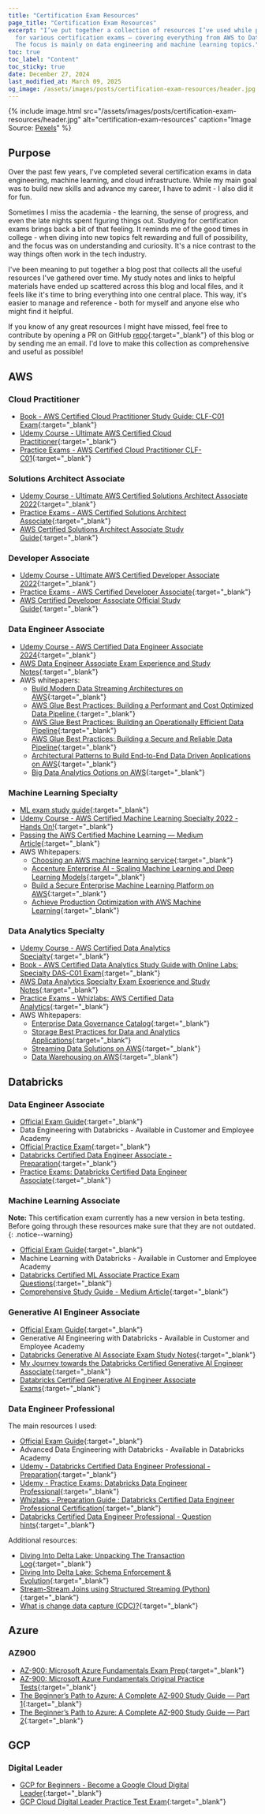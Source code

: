```yaml
---
title: "Certification Exam Resources"
page_title: "Certification Exam Resources"
excerpt: "I’ve put together a collection of resources I’ve used while preparing
  for various certification exams – covering everything from AWS to Databricks.
  The focus is mainly on data engineering and machine learning topics."
toc: true
toc_label: "Content"
toc_sticky: true
date: December 27, 2024
last_modified_at: March 09, 2025
og_image: /assets/images/posts/certification-exam-resources/header.jpg
---
```


{% include image.html
    src="/assets/images/posts/certification-exam-resources/header.jpg"
    alt="certification-exam-resources"
    caption="Image Source: <a href='https://www.pexels.com/' target='_blank'>Pexels</a>"
%}

## Purpose

Over the past few years, I've completed several certification exams in data
engineering, machine learning, and cloud infrastructure. While my main
goal was to build new skills and advance my career, I have to admit - I also
did it for fun.

Sometimes I miss the academia - the learning, the sense of progress, and even
the late nights spent figuring things out. Studying for certification exams
brings back a bit of that feeling. It reminds me of the good times in college - 
when diving into new topics felt rewarding and full of possibility, and the
focus was on understanding and curiosity. It's a nice contrast to the way
things often work in the tech industry.

I've been meaning to put together a blog post that collects all the useful
resources I've gathered over time. My study notes and links to helpful
materials have ended up scattered across this blog and local files, and it
feels like it's time to bring everything into one central place. This way,
it's easier to manage and reference - both for myself and anyone else who
might find it helpful.

If you know of any great resources I might have missed, feel free to contribute
by opening a PR on GitHub
[repo](https://github.com/VladimirSiv/VladimirSiv.github.io){:target="\_blank"}
of this blog or by sending me an email. I'd love to make this collection as
comprehensive and useful as possible!

## AWS

### Cloud Practitioner

- [Book - AWS Certified Cloud Practitioner Study Guide: CLF-C01 Exam](https://www.amazon.com/Certified-Cloud-Practitioner-Study-Guide/dp/1119490707){:target="\_blank"}
- [Udemy Course - Ultimate AWS Certified Cloud Practitioner](https://www.udemy.com/course/aws-certified-cloud-practitioner-new/){:target="\_blank"}
- [Practice Exams - AWS Certified Cloud Practitioner CLF-C01](https://www.udemy.com/course/practice-exams-aws-certified-cloud-practitioner/){:target="\_blank"}


### Solutions Architect Associate

- [Udemy Course - Ultimate AWS Certified Solutions Architect Associate 2022](https://www.udemy.com/course/aws-certified-solutions-architect-associate-saa-c02/){:target="\_blank"}
- [Practice Exams - AWS Certified Solutions Architect Associate](https://www.udemy.com/course/practice-exams-aws-certified-solutions-architect-associate/){:target="\_blank"}
- [AWS Certified Solutions Architect Associate Study Guide](https://www.amazon.com/Certified-Solutions-Architect-Study-Guide/dp/1119982626/131-0299426-2548039){:target="\_blank"}

### Developer Associate

- [Udemy Course - Ultimate AWS Certified Developer Associate 2022](https://www.udemy.com/course/aws-certified-developer-associate-dva-c01/){:target="\_blank"}
- [Practice Exams - AWS Certified Developer Associate](https://www.udemy.com/course/aws-certified-developer-associate-practice-tests-dva-c01/){:target="\_blank"}
- [AWS Certified Developer Associate Official Study Guide](https://www.amazon.com/Certified-Developer-Official-Study-Guide/dp/1119508193/131-0299426-2548039){:target="\_blank"}

### Data Engineer Associate

- [Udemy Course - AWS Certified Data Engineer Associate 2024](https://www.udemy.com/course/aws-data-engineer/){:target="\_blank"}
- [AWS Data Engineer Associate Exam Experience and Study Notes](https://www.vladsiv.com/aws-data-engineer-associate-exam-experience/){:target="\_blank"}
- AWS whitepapers:
    - [Build Modern Data Streaming Architectures on AWS](https://docs.aws.amazon.com/whitepapers/latest/build-modern-data-streaming-analytics-architectures/build-modern-data-streaming-analytics-architectures.html){:target="\_blank"}
    - [AWS Glue Best Practices: Building a Performant and Cost Optimized Data Pipeline ](https://docs.aws.amazon.com/whitepapers/latest/aws-glue-best-practices-build-performant-data-pipeline/aws-glue-best-practices-build-performant-data-pipeline.html){:target="\_blank"}
    - [AWS Glue Best Practices: Building an Operationally Efficient Data Pipeline](https://docs.aws.amazon.com/whitepapers/latest/aws-glue-best-practices-build-efficient-data-pipeline/aws-glue-best-practices-build-efficient-data-pipeline.html){:target="\_blank"}
    - [AWS Glue Best Practices: Building a Secure and Reliable Data Pipeline](https://docs.aws.amazon.com/whitepapers/latest/aws-glue-best-practices-build-secure-data-pipeline/aws-glue-best-practices-build-secure-data-pipeline.html){:target="\_blank"}
    - [Architectural Patterns to Build End-to-End Data Driven Applications on AWS](https://docs.aws.amazon.com/whitepapers/latest/build-e2e-data-driven-applications/build-e2e-data-driven-applications.html){:target="\_blank"}
    - [Big Data Analytics Options on AWS](https://docs.aws.amazon.com/whitepapers/latest/big-data-analytics-options/welcome.html){:target="\_blank"}


### Machine Learning Specialty

- [ML exam study guide](https://www.mlexam.com/){:target="\_blank"}
- [Udemy Course - AWS Certified Machine Learning Specialty 2022 - Hands On!](https://www.udemy.com/course/aws-machine-learning/){:target="\_blank"}
- [Passing the AWS Certified Machine Learning — Medium Article](https://collin-smith.medium.com/passing-the-aws-machine-learning-specialty-certification-in-2024-adcf358c29b3){:target="\_blank"}
- AWS Whitepapers:
    - [Choosing an AWS machine learning service](https://docs.aws.amazon.com/decision-guides/latest/machine-learning-on-aws-how-to-choose/guide.html){:target="\_blank"}
    - [Accenture Enterprise AI - Scaling Machine Learning and Deep Learning Models](https://docs.aws.amazon.com/whitepapers/latest/accenture-ai-scaling-ml-and-deep-learning-models/accenture-ai-scaling-ml-and-deep-learning-models.html){:target="\_blank"}
    - [Build a Secure Enterprise Machine Learning Platform on AWS](https://docs.aws.amazon.com/whitepapers/latest/build-secure-enterprise-ml-platform/build-secure-enterprise-ml-platform.html){:target="\_blank"}
    - [Achieve Production Optimization with AWS Machine Learning](https://d1.awsstatic.com/whitepapers/achieve-production-optimization-with-aws-ml.pdf){:target="\_blank"}

### Data Analytics Specialty

- [Udemy Course - AWS Certified Data Analytics Specialty](https://www.udemy.com/course/aws-data-analytics/){:target="\_blank"}
- [Book - AWS Certified Data Analytics Study Guide with Online Labs: Specialty DAS-C01 Exam](https://www.amazon.com/dp/1119819458/ref=emc_b_5_t){:target="\_blank"}
- [AWS Data Analytics Specialty Exam Experience and Study Notes](https://www.vladsiv.com/aws-data-analytics-exam-experience/){:target="\_blank"}
- [Practice Exams - Whizlabs: AWS Certified Data Analytics](https://www.whizlabs.com/aws-certified-data-analytics-specialty/){:target="\_blank"}
- AWS Whitepapers:
    - [Enterprise Data Governance Catalog](https://docs.aws.amazon.com/whitepapers/latest/enterprise-data-governance-catalog/enterprise-data-governance-catalog.html){:target="\_blank"}
    - [Storage Best Practices for Data and Analytics Applications](https://docs.aws.amazon.com/whitepapers/latest/building-data-lakes/building-data-lake-aws.html){:target="\_blank"}
    - [Streaming Data Solutions on AWS](https://docs.aws.amazon.com/whitepapers/latest/streaming-data-solutions-amazon-kinesis/welcome.html){:target="\_blank"}
    - [Data Warehousing on AWS](https://docs.aws.amazon.com/whitepapers/latest/data-warehousing-on-aws/data-warehousing-on-aws.html){:target="\_blank"}


## Databricks

### Data Engineer Associate

- [Official Exam Guide](https://www.databricks.com/sites/default/files/2024-06/databricks-certified-data-engineer-associate-exam-guide.pdf){:target="\_blank"}
- Data Engineering with Databricks - Available in Customer and Employee Academy
- [Official Practice Exam](https://files.training.databricks.com/assessments/practice-exams/PracticeExam-DataEngineerAssociate.pdf){:target="\_blank"}
- [Databricks Certified Data Engineer Associate - Preparation](https://www.udemy.com/course/databricks-certified-data-engineer-associate){:target="\_blank"}
- [Practice Exams: Databricks Certified Data Engineer Associate](https://www.udemy.com/course/practice-exams-databricks-certified-data-engineer-associate){:target="\_blank"}

### Machine Learning Associate

**Note:** This certification exam currently has a new version in beta testing.
Before going through these resources make sure that they are not outdated.
{: .notice--warning}

- [Official Exam Guide](https://www.databricks.com/sites/default/files/2024-10/databricks-certified-machine-learning-associate-exam-guide-interrim.pdf){:target="\_blank"}
- Machine Learning with Databricks - Available in Customer and Employee Academy
- [Databricks Certified ML Associate Practice Exam Questions](https://www.udemy.com/course/databricks-certified-machine-learning-associate-practice-test){:target="\_blank"}
- [Comprehensive Study Guide - Medium Article](https://medium.com/@chandadipendu/databricks-machine-learning-associate-certification-a-comprehensive-study-guide-af766b69b832){:target="\_blank"}

### Generative AI Engineer Associate

- [Official Exam Guide](https://www.databricks.com/sites/default/files/2024-05/Databricks-Exam-Guide-Generative-AI-Engineer-Associate-Exam-Guide.pdf){:target="\_blank"}
- Generative AI Engineering with Databricks - Available in Customer and Employee Academy
- [Databricks Generative AI Associate Exam Study Notes](https://www.vladsiv.com/databricks-genai-prep-notes/){:target="\_blank"}
- [My Journey towards the Databricks Certified Generative AI Engineer Associate](https://medium.com/@axel.schwanke/my-journey-towards-databricks-certified-generative-ai-engineer-associate-76c1aaced9f0){:target="\_blank"}
- [Databricks Certified Generative AI Engineer Associate Exams](https://www.udemy.com/course/databricks-certified-generative-ai-engineer-associate-exams){:target="\_blank"}


### Data Engineer Professional

The main resources I used:
- [Official Exam Guide](https://www.databricks.com/sites/default/files/2024-05/databricks-certified-data-engineer-professional-exam-guide.pdf){:target="\_blank"}
- Advanced Data Engineering with Databricks - Available in Databricks Academy
- [Udemy - Databricks Certified Data Engineer Professional - Preparation](https://www.udemy.com/course/databricks-certified-data-engineer-professional/){:target="\_blank"}
- [Udemy - Practice Exams: Databricks Data Engineer Professional](https://www.udemy.com/course/practice-exams-databricks-data-engineer-professional-k){:target="\_blank"}
- [Whizlabs - Preparation Guide : Databricks Certified Data Engineer Professional Certification](https://www.whizlabs.com/blog/databricks-certified-data-engineer-professional-guide/){:target="\_blank"}
- [Databricks Certified Data Engineer Professional - Question hints](https://github.com/Amrit-Hub/Databricks-Certified-Data-Engineer-Professional-Questions){:target="\_blank"}

Additional resources:
- [Diving Into Delta Lake: Unpacking The Transaction Log](https://www.databricks.com/blog/2019/08/21/diving-into-delta-lake-unpacking-the-transaction-log.html){:target="\_blank"}
- [Diving Into Delta Lake: Schema Enforcement & Evolution](https://www.databricks.com/blog/2019/09/24/diving-into-delta-lake-schema-enforcement-evolution.html){:target="\_blank"}
- [Stream-Stream Joins using Structured Streaming (Python)](https://docs.databricks.com/aws/en/notebooks/source/stream-stream-joins-python.html){:target="\_blank"}
- [What is change data capture (CDC)?](https://docs.databricks.com/aws/en/dlt/what-is-change-data-capture){:target="\_blank"}

## Azure

### AZ900

- [AZ-900: Microsoft Azure Fundamentals Exam Prep](https://www.udemy.com/course/az900-azure/){:target="\_blank"}
- [AZ-900: Microsoft Azure Fundamentals Original Practice Tests](https://www.udemy.com/course/az900-azure-tests/){:target="\_blank"}
- [The Beginner’s Path to Azure: A Complete AZ-900 Study Guide — Part 1](https://medium.com/cyberdnevnik/the-beginners-path-to-azure-a-complete-az-900-study-guide-part-1-095a9478e4b1){:target="\_blank"}
- [The Beginner’s Path to Azure: A Complete AZ-900 Study Guide — Part 2](https://medium.com/cyberdnevnik/the-beginners-path-to-azure-a-complete-az-900-study-guide-part-2-ca93901415db){:target="\_blank"}

## GCP

### Digital Leader

- [GCP for Beginners - Become a Google Cloud Digital Leader](https://www.udemy.com/course/google-cloud-digital-leader-certification){:target="\_blank"}
- [GCP Cloud Digital Leader Practice Test Exam](https://www.udemy.com/course/latest-gcp-cdl-google-cloud-digital-leader-practice-exams-tests){:target="\_blank"}
